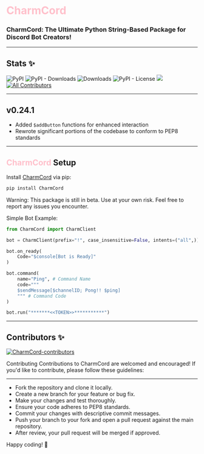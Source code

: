 # <span style="color:pink">CharmCord</span>

### CharmCord: The Ultimate Python String-Based Package for Discord Bot Creators!

---

## Stats ✨
![PyPI](https://img.shields.io/pypi/v/charmcord)
![PyPI - Downloads](https://img.shields.io/pypi/dm/aoipy?color=green&label=downloads)
![Downloads](https://static.pepy.tech/personalized-badge/aoipy?period=total&units=international_system&left_color=grey&right_color=green&left_text=downloads)
![PyPI - License](https://img.shields.io/pypi/l/aoipy)
![](https://tokei.rs/b1/github/tomschimansky/aoipy)
[![All Contributors](https://img.shields.io/badge/all_contributors-4-orange.svg?style=flat-square)](#contributors-)

---

## v0.24.1

- Added `$addButton` functions for enhanced interaction
- Rewrote significant portions of the codebase to conform to PEP8 standards
--- 
## <span style="color:pink">CharmCord</span> Setup

Install [CharmCord](https://pypi.org/charmcord) via pip:

```bash
pip install CharmCord
```
Warning: This package is still in beta. Use at your own risk. Feel free to report any issues you encounter.

Simple Bot Example:
```python
from CharmCord import CharmClient

bot = CharmClient(prefix="!", case_insensitive=False, intents=("all",))

bot.on_ready(
    Code="$console[Bot is Ready]"
)

bot.command(
    name="Ping", # Command Name
    code="""
    $sendMessage[$channelID; Pong!! $ping]
    """ # Command Code
)

bot.run("*******<<TOKEN>>***********")
```
---

## Contributors ✨

<a href="https://github.com/LilbabxJJ-1/CharmCord/graphs/contributors">
  <img src="https://contrib.rocks/image?repo=LilbabxJJ-1/CharmCord"  alt="CharmCord-contributors"/>
</a>


Contributing
Contributions to CharmCord are welcomed and encouraged! If you'd like to contribute, please follow these guidelines:

--- 

- Fork the repository and clone it locally.
- Create a new branch for your feature or bug fix.
- Make your changes and test thoroughly.
- Ensure your code adheres to PEP8 standards.
- Commit your changes with descriptive commit messages.
- Push your branch to your fork and open a pull request against the main repository.
- After review, your pull request will be merged if approved.
  
Happy coding! 🚀
